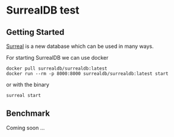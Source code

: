 # SurrealDB test

## Getting Started

[Surreal](https://github.com/surrealdb/surrealdb) is a new database which can be used in many ways.

For starting SurrealDB we can use docker

```shell
docker pull surrealdb/surrealdb:latest
docker run --rm -p 8000:8000 surrealdb/surrealdb:latest start
```

or with the binary

```shell
surreal start
```

## Benchmark

Coming soon ...